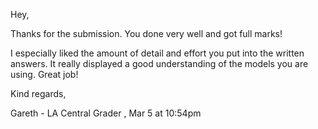 Hey,



Thanks for the submission. You done very well and got full marks!



I especially liked the amount of detail and effort you put into the written answers. It really displayed a good understanding of the models you are using. Great job!



Kind regards,

Gareth - LA
Central Grader , Mar 5 at 10:54pm
